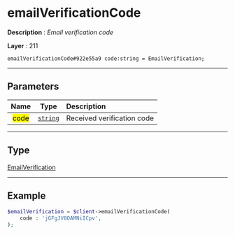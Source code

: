 # emailVerificationCode

**Description** : *Email verification code*

**Layer** : 211

```tl
emailVerificationCode#922e55a9 code:string = EmailVerification;
```

---

## Parameters

| Name | Type | Description |
| :---: | :---: | :--- |
| <mark>code</mark> | [`string`](type/string) | Received verification code |

---

## Type

[EmailVerification](type/EmailVerification)

---

## Example

```php
$emailVerification = $client->emailVerificationCode(
	code : 'jGFgJV8OAMNiICpv',
);
```